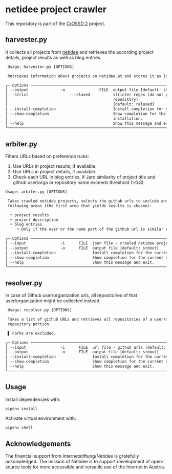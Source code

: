 # netidee project crawler

This repository is part of the [CrOSSD 2](https://www.netidee.at/crossd2) project. 

## harvester.py
It collects all projects from [netidee](https://www.netidee.at/) and retrieves the according project details, project results as well as blog entries.

```txt
 Usage: harvester.py [OPTIONS]

 Retrieves information about projects on netidee.at and stores it as json.

╭─ Options ────────────────────────────────────────────────────────────────────────────────────────────────────────────╮
│ --output              -o               FILE  output file [default: stdout]                                           │
│ --strict                  --relaxed          stricter regex (do not process github urls with remainder after         │
│                                              repository)                                                             │
│                                              [default: relaxed]                                                      │
│ --install-completion                         Install completion for the current shell.                               │
│ --show-completion                            Show completion for the current shell, to copy it or customize the      │
│                                              installation.                                                           │
│ --help                                       Show this message and exit.                                             │
╰──────────────────────────────────────────────────────────────────────────────────────────────────────────────────────╯
```

## arbiter.py
Filters URLs based on preference rules:
1. Use URLs in project results, if available.
2. Use URLs in project details, if available.
3. Check each URL in blog entries, if Jaro similarity of project title and github user/orga or repository name exceeds threshold (>0.8).

```txt
Usage: arbiter.py [OPTIONS]

 Takes crawled netidee projects, selects the github urls to include and writes them out. Searches for URLs in the
 following areas (the first area that yields results is chosen):

  • project results
  • project description
  • blog entries
     • Only if the user or the name part of the github url is similar enough to the project title (uses Jaro)

╭─ Options ────────────────────────────────────────────────────────────────────────────────────────────────────────────╮
│ --input               -i      FILE  json file - crawled netidee projects [default: stdin]                            │
│ --output              -o      FILE  output file [default: stdout]                                                    │
│ --install-completion                Install completion for the current shell.                                        │
│ --show-completion                   Show completion for the current shell, to copy it or customize the installation. │
│ --help                              Show this message and exit.                                                      │
╰──────────────────────────────────────────────────────────────────────────────────────────────────────────────────────╯
```

## resolver.py
In case of Github user/organization urls, all repositories of that user/organization might be collected instead.

```txt
 Usage: resolver.py [OPTIONS]

 Takes a list of github URLs and retrieves all repositories of a user/orga in case the URL does not contain the
 repository portion.

 ▌ Forks are excluded.

╭─ Options ────────────────────────────────────────────────────────────────────────────────────────────────────────────╮
│ --input               -i      FILE  url file - github urls [default: stdin]                                          │
│ --output              -o      FILE  output file [default: stdout]                                                    │
│ --install-completion                Install completion for the current shell.                                        │
│ --show-completion                   Show completion for the current shell, to copy it or customize the installation. │
│ --help                              Show this message and exit.                                                      │
╰──────────────────────────────────────────────────────────────────────────────────────────────────────────────────────╯
```

## Usage

Install dependencies with:
```bash
pipenv install
```

Activate virtual environment with:
```bash
pipenv shell
```

## Acknowledgements

The financial support from Internetstiftung/Netidee is gratefully acknowledged. The mission of Netidee is to support development of open-source tools for more accessible and versatile use of the Internet in Austria.
